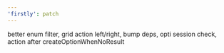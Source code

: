 ```yaml
---
'firstly': patch
---
```


better enum filter, grid action left/right, bump deps, opti session check, action after
createOptionWhenNoResult
